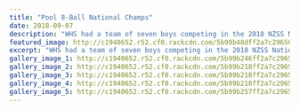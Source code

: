 ```yaml
---
title: "Pool 8-Ball National Champs"
date: 2018-09-07
description: "WHS had a team of seven boys competing in the 2018 NZSS National 8-Ball Championships in Hamilton."
featured_image: http://c1940652.r52.cf0.rackcdn.com/5b99b48dff2a7c2965000374/photo-1.280.jpg
excerpt: "WHS had a team of seven boys competing in the 2018 NZSS National 8-Ball Championships in Hamilton."
gallery_image_1: http://c1940652.r52.cf0.rackcdn.com/5b99b246ff2a7c2965000366/Boys-at-hamilton.jpg
gallery_image_2: http://c1940652.r52.cf0.rackcdn.com/5b99b218ff2a7c296500035a/photo-3.jpg
gallery_image_3: http://c1940652.r52.cf0.rackcdn.com/5b99b218ff2a7c296500035c/photo-hamilton.jpg
gallery_image_4: http://c1940652.r52.cf0.rackcdn.com/5b99b218ff2a7c2965000359/photo-2.jpg
gallery_image_5: http://c1940652.r52.cf0.rackcdn.com/5b99b257ff2a7c2965000368/photo-1.jpg
---
```

